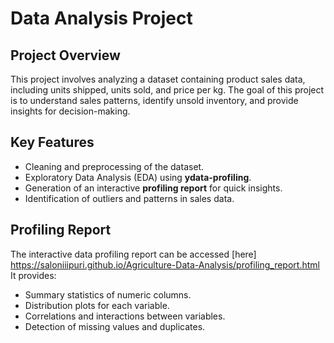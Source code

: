 

# Data Analysis Project

## Project Overview
This project involves analyzing a dataset containing product sales data, including units shipped, units sold, and price per kg. The goal of this project is to 
understand sales patterns, identify unsold inventory, and provide insights for decision-making.

## Key Features
- Cleaning and preprocessing of the dataset.
- Exploratory Data Analysis (EDA) using **ydata-profiling**.
- Generation of an interactive **profiling report** for quick insights.
- Identification of outliers and patterns in sales data.

## Profiling Report
The interactive data profiling report can be accessed [here] https://saloniiipuri.github.io/Agriculture-Data-Analysis/profiling_report.html 
It provides:
- Summary statistics of numeric columns.
- Distribution plots for each variable.
- Correlations and interactions between variables.
- Detection of missing values and duplicates.


